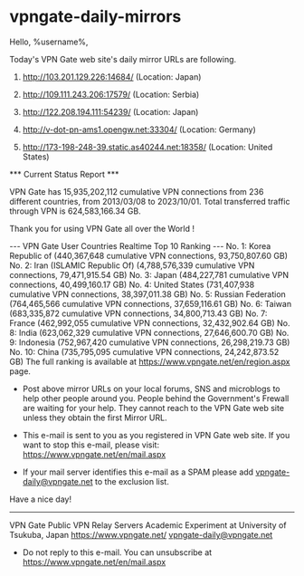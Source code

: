 # vpngate-daily-mirrors

Hello, %username%,

Today's VPN Gate web site's daily mirror URLs are following.

1. http://103.201.129.226:14684/
   (Location: Japan)

2. http://109.111.243.206:17579/
   (Location: Serbia)

3. http://122.208.194.111:54239/
   (Location: Japan)

4. http://v-dot-pn-ams1.opengw.net:33304/
   (Location: Germany)

5. http://173-198-248-39.static.as40244.net:18358/
   (Location: United States)


*** Current Status Report ***

VPN Gate has 15,935,202,112 cumulative VPN connections from 236 different countries, from 2013/03/08 to 2023/10/01.
Total transferred traffic through VPN is 624,583,166.34 GB.

Thank you for using VPN Gate all over the World !


--- VPN Gate User Countries Realtime Top 10 Ranking ---
No. 1: Korea Republic of (440,367,648 cumulative VPN connections, 93,750,807.60 GB)
No. 2: Iran (ISLAMIC Republic Of) (4,788,576,339 cumulative VPN connections, 79,471,915.54 GB)
No. 3: Japan (484,227,781 cumulative VPN connections, 40,499,160.17 GB)
No. 4: United States (731,407,938 cumulative VPN connections, 38,397,011.38 GB)
No. 5: Russian Federation (764,465,566 cumulative VPN connections, 37,659,116.61 GB)
No. 6: Taiwan (683,335,872 cumulative VPN connections, 34,800,713.43 GB)
No. 7: France (462,992,055 cumulative VPN connections, 32,432,902.64 GB)
No. 8: India (623,062,329 cumulative VPN connections, 27,646,600.70 GB)
No. 9: Indonesia (752,967,420 cumulative VPN connections, 26,298,219.73 GB)
No. 10: China (735,795,095 cumulative VPN connections, 24,242,873.52 GB)
The full ranking is available at https://www.vpngate.net/en/region.aspx page.


* Post above mirror URLs on your local forums, SNS and microblogs
  to help other people around you.
  People behind the Government's Frewall are waiting for your help.
  They cannot reach to the VPN Gate web site
  unless they obtain the first Mirror URL.

* This e-mail is sent to you as you registered in VPN Gate web site.
  If you want to stop this e-mail, please visit:
  https://www.vpngate.net/en/mail.aspx

* If your mail server identifies this e-mail as a SPAM
  please add vpngate-daily@vpngate.net to the exclusion list.

Have a nice day!

------------------------------------------------------
VPN Gate Public VPN Relay Servers
Academic Experiment at University of Tsukuba, Japan
https://www.vpngate.net/
vpngate-daily@vpngate.net
* Do not reply to this e-mail.
  You can unsubscribe at https://www.vpngate.net/en/mail.aspx


